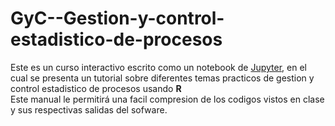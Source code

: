 # GyC--Gestion-y-control-estadistico-de-procesos
Este es un curso interactivo escrito como un notebook de [Jupyter](http://jupyter.org), en el cual se presenta un tutorial sobre diferentes temas practicos de gestion y control estadistico de procesos usando **R**     
Este manual le permitirá una facil compresion de los codigos vistos en clase y sus respectivas salidas del sofware.     

